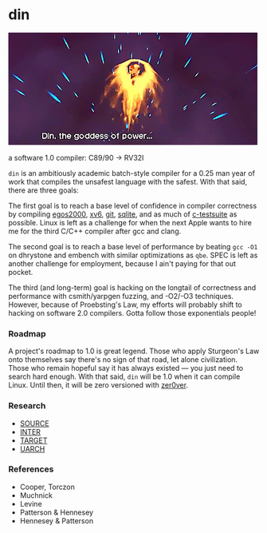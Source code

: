 # din
![](./din.gif)

a software 1.0 compiler: C89/90 -> RV32I

`din` is an ambitiously academic batch-style compiler for a 0.25 man year of work
that compiles the unsafest language with the safest. With that said, there are
three goals:

The first goal is to reach a base level of confidence in compiler correctness
by compiling [egos2000](), [xv6](), [git](), [sqlite](), and as much of
[c-testsuite](https://github.com/c-testsuite/c-testsuite) as possible. Linux is
left as a challenge for when the next Apple wants to hire me for the third C/C++
compiler after gcc and clang.

The second goal is to reach a base level of performance by beating `gcc -O1` on
dhrystone and embench with similar optimizations as `qbe`. SPEC is left as another
challenge for employment, because I ain't paying for that out pocket.

The third (and long-term) goal is hacking on the longtail of correctness and
performance with csmith/yarpgen fuzzing, and -O2/-O3 techniques. However,
because of Proebsting's Law, my efforts will probably shift to hacking on
software 2.0 compilers. Gotta follow those exponentials people!

### Roadmap
A project's roadmap to 1.0 is great legend. Those who apply Sturgeon's Law onto
themselves say there's no sign of that road, let alone civilization. Those who
remain hopeful say it has always existed — you just need to search hard enough.
With that said, `din` will be 1.0 when it can compile Linux. Until then, it will
be zero versioned with [zer0ver](https://0ver.org/).

### Research
- [SOURCE](./docs/SOURCE)
- [INTER](./docs/INTER)
- [TARGET](./docs/TARGET)
- [UARCH](./docs/UARCH)

### References
- Cooper, Torczon
- Muchnick
- Levine
- Patterson & Hennesey
- Hennesey & Patterson